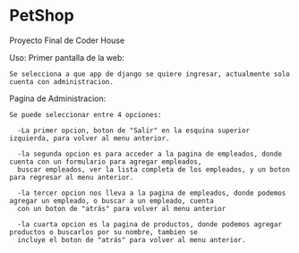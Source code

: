# PetShop

Proyecto Final de Coder House

Uso:
  Primer pantalla de la web: 
  
    Se selecciona a que app de django se quiere ingresar, actualmente solo cuenta con administracion.
    
  Pagina de Administracion:
  
    Se puede seleccionar entre 4 opciones:
    
      -La primer opcion, boton de "Salir" en la esquina superior izquierda, para volver al menu anterior.
      
      -la segunda opcion es para acceder a la pagina de empleados, donde cuenta con un formulario para agregar empleados,
      buscar empleados, ver la lista completa de los empleados, y un boton para regresar al menu anterior.
      
      -la tercer opcion nos lleva a la pagina de empleados, donde podemos agregar un empleado, o buscar a un empleado, cuenta
      con un boton de "atrás" para volver al menu anterior
      
      -la cuarta opcion es la pagina de productos, donde podemos agregar productos o buscarlos por su nombre, tambien se
      incluye el boton de "atrás" para volver al menu anterior.
      
